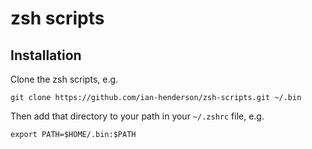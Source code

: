 # zsh scripts

## Installation

Clone the zsh scripts, e.g.

`git clone https://github.com/ian-henderson/zsh-scripts.git ~/.bin`

Then add that directory to your path in your `~/.zshrc` file, e.g.

`export PATH=$HOME/.bin:$PATH`

